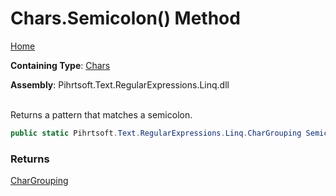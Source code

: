 # Chars\.Semicolon\(\) Method

[Home](../../../../../../README.md)

**Containing Type**: [Chars](../README.md)

**Assembly**: Pihrtsoft\.Text\.RegularExpressions\.Linq\.dll

\
Returns a pattern that matches a semicolon\.

```csharp
public static Pihrtsoft.Text.RegularExpressions.Linq.CharGrouping Semicolon()
```

### Returns

[CharGrouping](../../CharGrouping/README.md)

